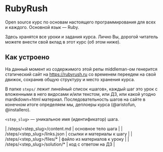 # RubyRush
Open source курс по основам настоящего программирования для всех и каждого. Основной язык — Ruby.

Здесь хранятся все уроки и задания курса. Лично Вы, дорогой читатель можете внести свой вклад в этот курс (об этом ниже).

## Как устроено

На данный момент из содержимого этой репы middleman-ом генерится статический сайт на https://rubyrush.ru со временем переедем 
на свой движок, сохранив общую структуру и место хранения курса.

В папке `steps/` лежит линейный список «шагов», 
каждый шаг это урок с вложенными в него видосами и/или текстом, или ДЗ, 
или какой угодно mardkdown+html материал. Последовательность шагов на сайте в конечном итоге определяем мы, деплоеры курса (@aristofun, @installero).

`<step_slug>` — уникальное имя (идентификатор) шага.

| /steps/<step_slug>/content.md | основное тело шага |
| /steps/<step_slug>/links.json | ссылки и материалы к шагу |
| /steps/<step_slug>/files/* | файло из материалов к уроку |
| /steps/<step_slug>/solution/* | код с ответом на ДЗ |
